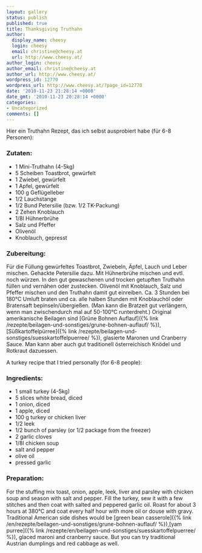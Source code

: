 ```yaml
---
layout: gallery
status: publish
published: true
title: Thanksgiving Truthahn
author:
  display_name: cheesy
  login: cheesy
  email: christine@cheesy.at
  url: http://www.cheesy.at/
author_login: cheesy
author_email: christine@cheesy.at
author_url: http://www.cheesy.at/
wordpress_id: 12770
wordpress_url: http://www.cheesy.at/?page_id=12770
date: '2010-11-23 21:28:14 +0000'
date_gmt: '2010-11-23 20:28:14 +0000'
categories:
- Uncategorized
comments: []
---
```

<!--:de-->Hier ein Truthahn Rezept, das ich selbst ausprobiert habe (für 6-8 Personen):
### Zutaten:
- 1 Mini-Truthahn (4-5kg)
- 5 Scheiben Toastbrot, gewürfelt
- 1 Zwiebel, gewürfelt
- 1 Apfel, gewürfelt
- 100 g Geflügelleber
- 1/2 Lauchstange
- 1/2 Bund Petersilie (bzw. 1/2 TK-Packung)
- 2 Zehen Knoblauch
- 1/8l Hühnerbrühe
- Salz und Pfeffer
- Olivenöl
- Knoblauch, gepresst
### Zubereitung:
Für die Füllung gewürfeltes Toastbrot, Zwiebeln, Äpfel, Lauch und Leber mischen. Gehackte Petersilie dazu. Mit Hühnerbrühe mischen und evtl. noch würzen. In den gut gewaschenen und trocken getupften Truthahn füllen und vernähen oder zustecken. Olivenöl mit Knoblauch, Salz und Pfeffer mischen und den Truthahn damit gut einreiben. Ca. 3 Stunden bei 180°C Umluft braten und ca. alle halben Stunden mit Knoblauchöl oder Bratensaft bepinseln/übergießen. (Man kann die Bratzeit gut verlängern, wenn man zwischendurch mal auf 50-100°C runterdreht.)
Original amerikanische Beilagen sind [Grüne Bohnen Auflauf]({% link /rezepte/beilagen-und-sonstiges/grune-bohnen-auflauf/ %}), [Süßkartoffelpürree]({% link /rezepte/beilagen-und-sonstiges/suesskartoffelpuerree/ %}), glasierte Maronen und Cranberry Sauce. Man kann aber auch gut traditionell österreichisch Knödel und Rotkraut dazuessen.
<!--:--><!--:en-->A turkey recipe that I tried personally (for 6-8 people):
### Ingredients:
- 1 small turkey (4-5kg)
- 5 slices white bread, diced
- 1 onion, diced
- 1 apple, diced
- 100 g turkey or chicken liver
- 1/2 leek
- 1/2 bunch of parsley (or 1/2 package from the freezer)
- 2 garlic cloves
- 1/8l chicken soup
- salt and pepper
- olive oil
- pressed garlic
### Preparation:
For the stuffing mix toast, onion, apple, leek, liver and parsley with chicken soup and season with salt and pepper. Fill the turkey, sew it with a few stitches and then coat with salted and peppered garlic oil. Roast for about 3 hours at 380°C and coat every half hour with more oil or douse with gravy.
Traditional American side dishes would be [green bean casserole]({% link /en/rezepte/beilagen-und-sonstiges/grune-bohnen-auflauf/ %}),[yam purree]({% link /rezepte/en/beilagen-und-sonstiges/suesskartoffelpuerree/ %}), glaced maroni and cranberry sauce. But you can try traditional Austrian dumplings and red cabbage as well.<!--:-->
